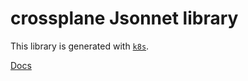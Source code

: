 # crossplane Jsonnet library

This library is generated with [`k8s`](https://github.com/jsonnet-libs/k8s).

[Docs](https://https://jsonnet-libs.github.io/crossplane-libsonnet)
